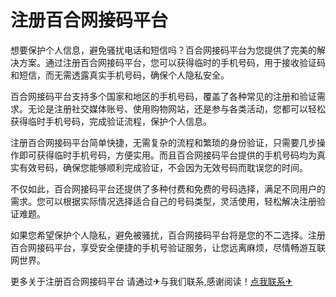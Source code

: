 # 注册百合网接码平台

想要保护个人信息，避免骚扰电话和短信吗？百合网接码平台为您提供了完美的解决方案。通过注册百合网接码平台，您可以获得临时的手机号码，用于接收验证码和短信，而无需透露真实手机号码，确保个人隐私安全。

百合网接码平台支持多个国家和地区的手机号码，覆盖了各种常见的注册和验证需求。无论是注册社交媒体账号、使用购物网站，还是参与各类活动，您都可以轻松获得临时手机号码，完成验证流程，保护个人信息。

注册百合网接码平台简单快捷，无需复杂的流程和繁琐的身份验证，只需要几步操作即可获得临时手机号码，方便实用。而且百合网接码平台提供的手机号码均为真实有效号码，确保您能够顺利完成验证，不会因为无效号码而耽误您的时间。

不仅如此，百合网接码平台还提供了多种付费和免费的号码选择，满足不同用户的需求。您可以根据实际情况选择适合自己的号码类型，灵活使用，轻松解决注册验证难题。

如果您希望保护个人隐私，避免被骚扰，百合网接码平台将是您的不二选择。注册百合网接码平台，享受安全便捷的手机号验证服务，让您远离麻烦，尽情畅游互联网世界。

更多关于注册百合网接码平台 请通过✈与我们联系,感谢阅读！[点我联系✈](https://hk.G208.com)